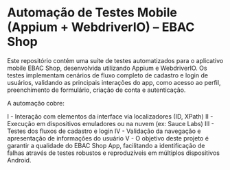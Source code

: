 # Automação de Testes Mobile (Appium + WebdriverIO) – EBAC Shop

Este repositório contém uma suíte de testes automatizados para o aplicativo mobile EBAC Shop, desenvolvida utilizando Appium e WebdriverIO. Os testes implementam cenários de fluxo completo de cadastro e login de usuários, validando as principais interações do app, como acesso ao perfil, preenchimento de formulário, criação de conta e autenticação.

A automação cobre:

I -   Interação com elementos da interface via localizadores (ID, XPath)
II -  Execução em dispositivos emuladores ou na nuvem (ex: Sauce Labs)
III - Testes dos fluxos de cadastro e login
IV -  Validação da navegação e apresentação de informações do usuário
V -   O objetivo deste projeto é garantir a qualidade do EBAC Shop App, facilitando a identificação de falhas através de testes robustos e reproduzíveis em múltiplos dispositivos Android.
